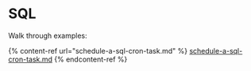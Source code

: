 # SQL

Walk through examples:

{% content-ref url="schedule-a-sql-cron-task.md" %}
[schedule-a-sql-cron-task.md](schedule-a-sql-cron-task.md)
{% endcontent-ref %}
